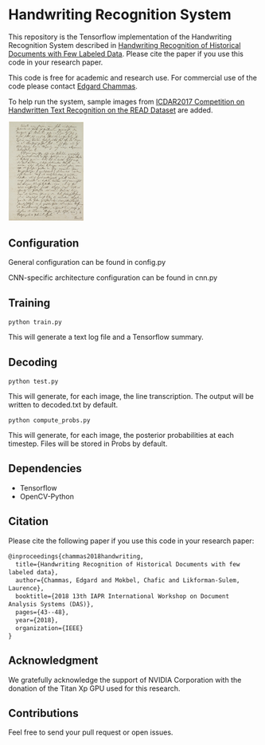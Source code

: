 # Handwriting Recognition System

This repository is the Tensorflow implementation of the Handwriting Recognition System described in [Handwriting Recognition of Historical Documents with Few Labeled Data](https://www.researchgate.net/publication/325993975_Handwriting_Recognition_of_Historical_Documents_with_Few_Labeled_Data). Please cite the paper if you use this code in your research paper.

This code is free for academic and research use. For commercial use of the code please contact [Edgard Chammas](mailto:edgard@balamand.edu.lb).

To help run the system, sample images from [ICDAR2017 Competition on Handwritten Text Recognition on the READ Dataset](https://scriptnet.iit.demokritos.gr/competitions/8/) are added.

<img src="https://github.com/0x454447415244/HandwritingRecognitionSystem/raw/master/image.jpg" width="30%">

## Configuration
General configuration can be found in config.py

CNN-specific architecture configuration can be found in cnn.py

## Training
```
python train.py
```
This will generate a text log file and a Tensorflow summary.

## Decoding
```
python test.py
```
This will generate, for each image, the line transcription. The output will be written to decoded.txt by default.

```
python compute_probs.py
```
This will generate, for each image, the posterior probabilities at each timestep. Files will be stored in Probs by default.

## Dependencies
- Tensorflow
- OpenCV-Python

## Citation
Please cite the following paper if you use this code in your research paper:
```
@inproceedings{chammas2018handwriting,
  title={Handwriting Recognition of Historical Documents with few labeled data},
  author={Chammas, Edgard and Mokbel, Chafic and Likforman-Sulem, Laurence},
  booktitle={2018 13th IAPR International Workshop on Document Analysis Systems (DAS)},
  pages={43--48},
  year={2018},
  organization={IEEE}
}
```

## Acknowledgment
We gratefully acknowledge the support of NVIDIA Corporation with the donation of the Titan Xp GPU used for this research.

## Contributions
Feel free to send your pull request or open issues.

